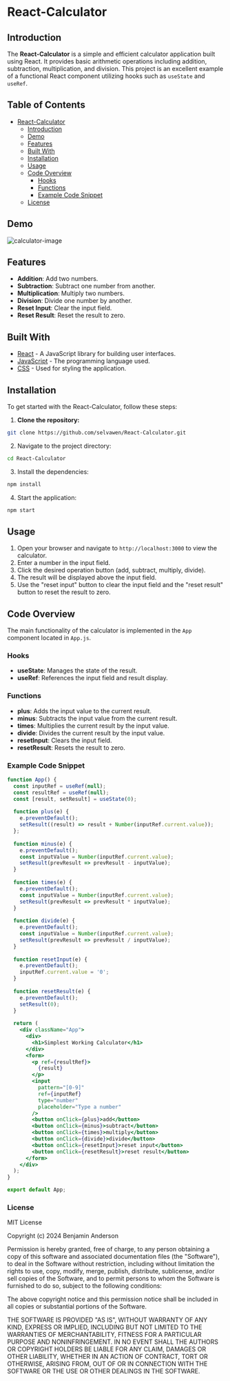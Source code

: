 # React-Calculator

## Introduction

The **React-Calculator** is a simple and efficient calculator application built using React. It provides basic arithmetic operations including addition, subtraction, multiplication, and division. This project is an excellent example of a functional React component utilizing hooks such as `useState` and `useRef`.

## Table of Contents

- [React-Calculator](#react-calculator)
  - [Introduction](#introduction)
  - [Demo](#demo)
  - [Features](#features)
  - [Built With](#built-with)
  - [Installation](#installation)
  - [Usage](#usage)
  - [Code Overview](#code-overview)
    - [Hooks](#hooks)
    - [Functions](#functions)
    - [Example Code Snippet](#example-code-snippet)
  - [License](#license)



## Demo
![calculator-image](https://github.com/Selvawen/React-Calculator/assets/111338548/205e0805-9fcb-4184-9002-534be5ba54af)


## Features

- **Addition**: Add two numbers.
- **Subtraction**: Subtract one number from another.
- **Multiplication**: Multiply two numbers.
- **Division**: Divide one number by another.
- **Reset Input**: Clear the input field.
- **Reset Result**: Reset the result to zero.

## Built With

- [React](https://reactjs.org/) - A JavaScript library for building user interfaces.
- [JavaScript](https://developer.mozilla.org/en-US/docs/Web/JavaScript) - The programming language used.
- [CSS](https://developer.mozilla.org/en-US/docs/Web/CSS) - Used for styling the application.


## Installation

To get started with the React-Calculator, follow these steps:

1. **Clone the repository:**
```bash
git clone https://github.com/selvawen/React-Calculator.git
```
2. Navigate to the project directory:
```bash
cd React-Calculator
```
3. Install the dependencies:
```bash
npm install
```
4. Start the application:
```bash
npm start
```
## Usage

1. Open your browser and navigate to `http://localhost:3000` to view the calculator.
2. Enter a number in the input field.
3. Click the desired operation button (add, subtract, multiply, divide).
4. The result will be displayed above the input field.
5. Use the "reset input" button to clear the input field and the "reset result" button to reset the result to zero.

## Code Overview

The main functionality of the calculator is implemented in the `App` component located in `App.js`.

### Hooks

- **useState**: Manages the state of the result.
- **useRef**: References the input field and result display.

### Functions

- **plus**: Adds the input value to the current result.
- **minus**: Subtracts the input value from the current result.
- **times**: Multiplies the current result by the input value.
- **divide**: Divides the current result by the input value.
- **resetInput**: Clears the input field.
- **resetResult**: Resets the result to zero.

### Example Code Snippet

```jsx
function App() { 
  const inputRef = useRef(null); 
  const resultRef = useRef(null); 
  const [result, setResult] = useState(0); 
 
  function plus(e) { 
    e.preventDefault(); 
    setResult((result) => result + Number(inputRef.current.value)); 
  }; 
 
  function minus(e) {
    e.preventDefault();
    const inputValue = Number(inputRef.current.value);
    setResult(prevResult => prevResult - inputValue);
  }
  
  function times(e) {
    e.preventDefault();
    const inputValue = Number(inputRef.current.value);
    setResult(prevResult => prevResult * inputValue);
  }
  
  function divide(e) {
    e.preventDefault();
    const inputValue = Number(inputRef.current.value);
    setResult(prevResult => prevResult / inputValue);
  }
  
  function resetInput(e) {
    e.preventDefault();
    inputRef.current.value = '0';
  }
  
  function resetResult(e) {
    e.preventDefault();
    setResult(0);
  }
  
  return ( 
    <div className="App"> 
      <div> 
        <h1>Simplest Working Calculator</h1> 
      </div> 
      <form> 
        <p ref={resultRef}> 
          {result} 
        </p> 
        <input
          pattern="[0-9]" 
          ref={inputRef} 
          type="number" 
          placeholder="Type a number" 
        /> 
        <button onClick={plus}>add</button>
        <button onClick={minus}>subtract</button>
        <button onClick={times}>multiply</button>
        <button onClick={divide}>divide</button>
        <button onClick={resetInput}>reset input</button>
        <button onClick={resetResult}>reset result</button>
      </form> 
    </div> 
  ); 
} 

export default App; 
```
### License
MIT License

Copyright (c) 2024 Benjamin Anderson

Permission is hereby granted, free of charge, to any person obtaining a copy of this software and associated documentation files (the "Software"), to deal in the Software without restriction, including without limitation the rights to use, copy, modify, merge, publish, distribute, sublicense, and/or sell copies of the Software, and to permit persons to whom the Software is furnished to do so, subject to the following conditions:

The above copyright notice and this permission notice shall be included in all copies or substantial portions of the Software.

THE SOFTWARE IS PROVIDED "AS IS", WITHOUT WARRANTY OF ANY KIND, EXPRESS OR IMPLIED, INCLUDING BUT NOT LIMITED TO THE WARRANTIES OF MERCHANTABILITY, FITNESS FOR A PARTICULAR PURPOSE AND NONINFRINGEMENT. IN NO EVENT SHALL THE AUTHORS OR COPYRIGHT HOLDERS BE LIABLE FOR ANY CLAIM, DAMAGES OR OTHER LIABILITY, WHETHER IN AN ACTION OF CONTRACT, TORT OR OTHERWISE, ARISING FROM, OUT OF OR IN CONNECTION WITH THE SOFTWARE OR THE USE OR OTHER DEALINGS IN THE SOFTWARE.
